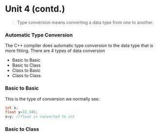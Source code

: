 # Unit 4 (contd.)
> Type conversion means converting a data type from one to another.

### Automatic Type Conversion
The C++ compiler does automatic type conversion to the data type that is more fitting.
There are 4 types of data conversion
* Basic to Basic
* Basic to Class
* Class to Basic
* Class to Class
### Basic to Basic
This is the type of conversion we normally see.
```cpp
int x;
float y=12.345;
x=y; //float is converted to int
```
### Basic to Class
